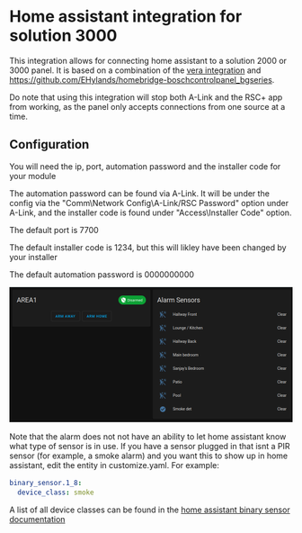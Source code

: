 # Home assistant integration for solution 3000
This integration allows for connecting home assistant to a solution 2000 or 3000 panel.
It is based on a combination of the [vera integration](https://drive.google.com/file/d/1kbwVQMPxxul9jySapcCZM9C5rQPPKN4k/view) and https://github.com/EHylands/homebridge-boschcontrolpanel_bgseries.

Do note that using this integration will stop both A-Link and the RSC+ app from working, as the panel only accepts connections from one source at a time.

## Configuration
You will need the ip, port, automation password and the installer code for your module

The automation password can be found via A-Link. It will be under the config via the "Comm\Network Config\A-Link/RSC Password" option under A-Link, and the installer code is found under "Access\Installer Code" option.

The default port is 7700

The default installer code is 1234, but this will likley have been changed by your installer

The default automation password is 0000000000

![screenshot](screenshot.png)

Note that the alarm does not not have an ability to let home assistant know what type of sensor is in use. If you have a sensor plugged in that isnt a PIR sensor (for example, a smoke alarm) and you want this to show up in home assistant, edit the entity in customize.yaml. For example:
```yaml
binary_sensor.1_8:
  device_class: smoke
```
A list of all device classes can be found in the [home assistant binary sensor documentation](https://www.home-assistant.io/integrations/binary_sensor/)